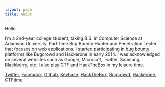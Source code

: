 ```yaml
---
layout: page
title: About
---
```


Hello.

I’m a 2nd-year college student, taking B.S. in Computer Science at Adamson University. Part-time Bug Bounty Hunter and Penetration Tester that focuses on web applications. I started participating in bug bounty platforms like Bugcrowd and Hackerone in early 2014. I was acknowledged on several websites such as Google, Microsoft, Twitter, Samsung, Blackberry, etc. I also play CTF and HackTheBox in my leisure time.

[Twitter](http://twitter.com/dotmirai), [Facebook](http://facebook.com/InvalidWebSec), [Github](http://github.com/dotmirai), [Keybase](http://keybase.io/dotmirai), [HackTheBox](http://hackthebox.eu/profile/89243), [Bugcrowd](http://bugcrowd.com/dotmirai), [Hackerone](http://hackerone.com/dotmirai), [CTFtime](http://ctftime.org/team/73615)


